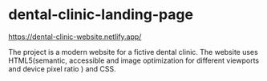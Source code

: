 # dental-clinic-landing-page

https://dental-clinic-website.netlify.app/

The project is a modern website for a fictive dental clinic. The website uses HTML5(semantic, accessible and image optimization for different viewports and device pixel ratio ) and CSS. 
